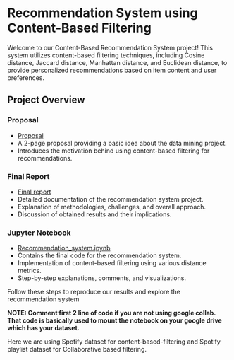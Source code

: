 # Recommendation System using Content-Based Filtering

Welcome to our Content-Based Recommendation System project! This system utilizes content-based filtering techniques, including Cosine distance, Jaccard distance, Manhattan distance, and Euclidean distance, to provide personalized recommendations based on item content and user preferences.

## Project Overview

### Proposal
- [Proposal]([path/to/proposal.pdf](https://github.iu.edu/B565-Fall2023/project-kschatur-adiagark-vshirole/blob/main/Proposal.pdf))
- A 2-page proposal providing a basic idea about the data mining project.
- Introduces the motivation behind using content-based filtering for recommendations.

### Final Report
- [Final report]([path/to/final_report.pdf](https://github.iu.edu/B565-Fall2023/project-kschatur-adiagark-vshirole/blob/main/Data%20Mining%20final%20project%20report.pdf))
- Detailed documentation of the recommendation system project.
- Explanation of methodologies, challenges, and overall approach.
- Discussion of obtained results and their implications.

### Jupyter Notebook
- [Recommendation_system.ipynb]([path/to/recommendation_system.ipynb](https://github.iu.edu/B565-Fall2023/project-kschatur-adiagark-vshirole/blob/main/Music%20recommendation%20system.ipynb))
- Contains the final code for the recommendation system.
- Implementation of content-based filtering using various distance metrics.
- Step-by-step explanations, comments, and visualizations.

Follow these steps to reproduce our results and explore the recommendation system

**NOTE: Comment first 2 line of code if you are not using google collab. That code is basically used to mount the notebook on your google drive which has your dataset.**

Here we are using Spotify dataset for content-based-filtering and Spotify playlist dataset for Collaborative based filtering.



